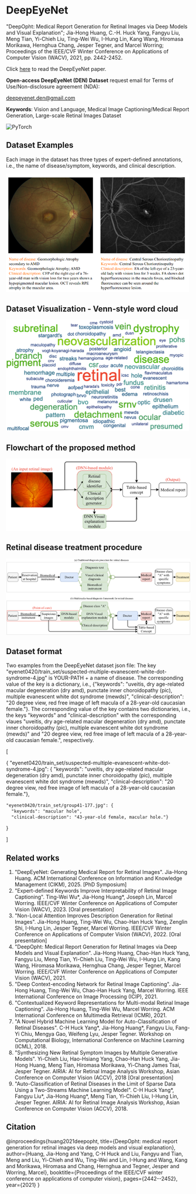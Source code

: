 # DeepEyeNet

"DeepOpht: Medical Report Generation for Retinal Images via Deep Models and Visual Explanation"; Jia-Hong Huang, C.-H. Huck Yang, Fangyu Liu, Meng Tian, Yi-Chieh Liu, Ting-Wei Wu, I-Hung Lin, Kang Wang, Hiromasa Morikawa, Hernghua Chang, Jesper Tegner, and Marcel Worring; Proceedings of the IEEE/CVF Winter Conference on Applications of Computer Vision (WACV), 2021, pp. 2442-2452.

Click [here](https://openaccess.thecvf.com/content/WACV2021/html/Huang_DeepOpht_Medical_Report_Generation_for_Retinal_Images_via_Deep_Models_WACV_2021_paper.html) to read the DeepEyeNet paper. 


**Open-access DeepEyeNet (DEN) Dataset** request email for Terms of Use/Non-disclosure agreement (NDA): 

deepeyenet.den@gmail.com

<!-- Submit your request [here](https://docs.google.com/forms/d/1MVUEGG7YA6LHKDBK7Ny7TQf5IOI_xBlcvvcQI0S2fOI/edit) for the dataset -->

<!-- Other questions to: deepeyenet.den@gmail.com. We usually check the NDA and reply within **one to two business days**. -->

**Keywords**: Vision and Language, Medical Image Captioning/Medical Report Generation, Large-scale Retinal Images Dataset

![PyTorch](https://img.shields.io/badge/PyTorch-%23EE4C2C.svg?style=for-the-badge&logo=PyTorch&logoColor=white)

## Dataset Examples
Each image in the dataset has three types of expert-defined annotations, i.e., the name of disease/symptom, keywords, and clinical description.

<img src="https://github.com/Jhhuangkay/DeepOpht-Medical-Report-Generation-for-Retinal-Images-via-Deep-Models-and-Visual-Explanation/blob/main/demo.png" width="500">

## Dataset Visualization - Venn-style word cloud

<img src="https://github.com/Jhhuangkay/DeepOpht-Medical-Report-Generation-for-Retinal-Images-via-Deep-Models-and-Visual-Explanation/blob/main/word_cloud.png" width="500">

## Flowchart of the proposed method

![Screenshot](flowchart.png)

## Retinal disease treatment procedure

![Screenshot](retinal_disease_treatment_procedure.png)

## Dataset format

Two examples from the DeepEyeNet dataset json file:
The key "eyenet0420/train_set/suspected-multiple-evanescent-white-dot-syndrome-4.jpg" is YOUR-PATH + a name of disease.
The corresponding value of the key is a dictionary, i.e., {"keywords": "uveitis, dry age-related macular degeneration (dry amd), punctate inner choroidopathy (pic), multiple evanescent white dot syndrome (mewds)", "clinical-description": "20 degree view, red free image of left macula of a 28-year-old caucasian female."}. The corresponding value of the key contains two dictionaries, i.e., the keys "keywords" and "clinical-description" with the corresponding vlaues "uveitis, dry age-related macular degeneration (dry amd), punctate inner choroidopathy (pic), multiple evanescent white dot syndrome (mewds)" and "20 degree view, red free image of left macula of a 28-year-old caucasian female.", respectively.


[

  {
    "eyenet0420/train_set/suspected-multiple-evanescent-white-dot-syndrome-4.jpg": {
      "keywords": "uveitis, dry age-related macular degeneration (dry amd), punctate inner choroidopathy (pic), multiple evanescent white dot syndrome (mewds)",
      "clinical-description": "20 degree view, red free image of left macula of a 28-year-old caucasian female."},
    
    "eyenet0420/train_set/group41-177.jpg": {
      "keywords": "macular hole",
      "clinical-description": "43-year-old female, macular hole."}
  }
  
]

## Related works

1. "DeepEyeNet: Generating Medical Report for Retinal Images". Jia-Hong Huang. ACM International Conference on Information and Knowledge Management (CIKM), 2025. [PhD Symposium]
2. "Expert-defined Keywords Improve Interpretability of Retinal Image Captioning". Ting-Wei Wu*, Jia-Hong Huang*, Joseph Lin, Marcel Worring. IEEE/CVF Winter Conference on Applications of Computer Vision (WACV), 2023. [Oral presentation]
3. "Non-Local Attention Improves Description Generation for Retinal Images". Jia-Hong Huang, Ting-Wei Wu, Chao-Han Huck Yang, Zenglin Shi, I-Hung Lin, Jesper Tegner, Marcel Worring. IEEE/CVF Winter Conference on Applications of Computer Vision (WACV), 2022. [Oral presentation]
4. "DeepOpht: Medical Report Generation for Retinal Images via Deep Models and Visual Explanation". Jia-Hong Huang, Chao-Han Huck Yang, Fangyu Liu, Meng Tian, Yi-Chieh Liu, Ting-Wei Wu, I-Hung Lin, Kang Wang, Hiromasa Morikawa, Hernghua Chang, Jesper Tegner, Marcel Worring. IEEE/CVF Winter Conference on Applications of Computer Vision (WACV), 2021.
5. "Deep Context-encoding Network for Retinal Image Captioning". Jia-Hong Huang, Ting-Wei Wu, Chao-Han Huck Yang, Marcel Worring. IEEE International Conference on Image Processing (ICIP), 2021.
6. "Contextualized Keyword Representations for Multi-modal Retinal Image Captioning". Jia-Hong Huang, Ting-Wei Wu, Marcel Worring. ACM International Conference on Multimedia Retrieval (ICMR), 2021.
7. "A Novel Hybrid Machine Learning Model for Auto-Classification of Retinal Diseases". C-H Huck Yang*, Jia-Hong Huang*, Fangyu Liu, Fang-Yi Chiu, Mengya Gao, Weifeng Lyu, Jesper Tegner. Workshop on Computational Biology, International Conference on Machine Learning (ICML), 2018.
8. "Synthesizing New Retinal Symptom Images by Multiple Generative Models". Yi-Chieh Liu, Hao-Hsiang Yang, Chao-Han Huck Yang, Jia-Hong Huang, Meng Tian, Hiromasa Morikawa, Yi-Chang James Tsai, Jesper Tegner. AIRIA: AI for Retinal Image Analysis Workshop, Asian Conference on Computer Vision (ACCV), 2018 [Oral presentation]
9. "Auto-Classification of Retinal Diseases in the Limit of Sparse Data Using a Two-Streams Machine Learning Model". C-H Huck Yang*, Fangyu Liu*, Jia-Hong Huang*, Meng Tian, Yi-Chieh Liu, I-Hung Lin, Jesper Tegner. AIRIA: AI for Retinal Image Analysis Workshop, Asian Conference on Computer Vision (ACCV), 2018.

## Citation
@inproceedings{huang2021deepopht,
  title={DeepOpht: medical report generation for retinal images via deep models and visual explanation},
  author={Huang, Jia-Hong and Yang, C-H Huck and Liu, Fangyu and Tian, Meng and Liu, Yi-Chieh and Wu, Ting-Wei and Lin, I-Hung and Wang, Kang and Morikawa, Hiromasa and Chang, Hernghua and Tegner, Jesper and Worring, Marcel},
  booktitle={Proceedings of the IEEE/CVF winter conference on applications of computer vision},
  pages={2442--2452},
  year={2021}
}


